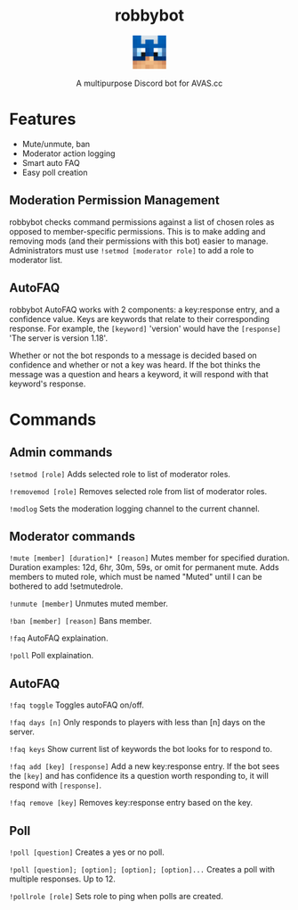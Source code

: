 <h1 align="center">
  robbybot
</h1>
<p align="center">
  <a href="https://discord.gg/3xBDxAsXwR">
    <img alt="robbybot" src="./src/robby.png" width="60" />
  </a>
</p>

<p align="center"> A multipurpose Discord bot for AVAS.cc </p>

# Features
- Mute/unmute, ban
- Moderator action logging
- Smart auto FAQ
- Easy poll creation

## Moderation Permission Management
robbybot checks command permissions against a list of chosen roles as opposed to member-specific permissions. This is to make adding and removing mods (and their permissions with this bot) easier to manage. Administrators must use `!setmod [moderator role]` to add a role to moderator list.

## AutoFAQ
robbybot AutoFAQ works with 2 components: a key:response entry, and a confidence value. Keys are keywords that relate to their corresponding response. For example, the `[keyword]` 'version' would have the `[response]` 'The server is version 1.18'.

Whether or not the bot responds to a message is decided based on confidence and whether or not a key was heard. If the bot thinks the message was a question and hears a keyword, it will respond with that keyword's response.

# Commands
## Admin commands
`!setmod [role]`
Adds selected role to list of moderator roles.

`!removemod [role]`
Removes selected role from list of moderator roles.

`!modlog`
Sets the moderation logging channel to the current channel.

## Moderator commands
`!mute [member] [duration]* [reason]`
Mutes member for specified duration. Duration examples: 12d, 6hr, 30m, 59s, or omit for permanent mute. Adds members to muted role, which must be named "Muted" until I can be bothered to add !setmutedrole.

`!unmute [member]`
Unmutes muted member.

`!ban [member] [reason]`
Bans member.

`!faq`
AutoFAQ explaination.

`!poll`
Poll explaination.

## AutoFAQ
`!faq toggle`
Toggles autoFAQ on/off.

`!faq days [n]`
Only responds to players with less than [n] days on the server.

`!faq keys`
Show current list of keywords the bot looks for to respond to.

`!faq add [key] [response]`
Add a new key:response entry. If the bot sees the `[key]` and has confidence its a question worth responding to, it will respond with `[response]`.

`!faq remove [key]`
Removes key:response entry based on the key.

## Poll
`!poll [question]`
Creates a yes or no poll.

`!poll [question]; [option]; [option]; [option]...`
Creates a poll with multiple responses. Up to 12.

`!pollrole [role]`
Sets role to ping when polls are created.
